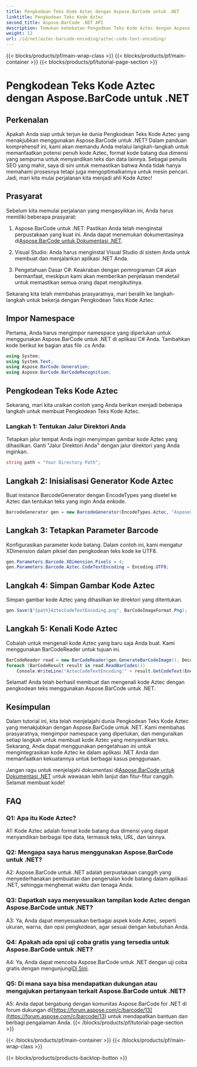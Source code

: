 ```yaml
---
title: Pengkodean Teks Kode Aztec dengan Aspose.BarCode untuk .NET
linktitle: Pengkodean Teks Kode Aztec
second_title: Aspose.BarCode .NET API
description: Temukan kehebatan Pengodean Teks Kode Aztec dengan Aspose.BarCode untuk .NET. Pelajari cara membuat dan mengenali kode Aztec di aplikasi .NET Anda.
weight: 12
url: /id/net/aztec-barcode-encoding/aztec-code-text-encoding/
---
```


{{< blocks/products/pf/main-wrap-class >}}
{{< blocks/products/pf/main-container >}}
{{< blocks/products/pf/tutorial-page-section >}}

# Pengkodean Teks Kode Aztec dengan Aspose.BarCode untuk .NET

## Perkenalan

Apakah Anda siap untuk terjun ke dunia Pengkodean Teks Kode Aztec yang menakjubkan menggunakan Aspose.BarCode untuk .NET? Dalam panduan komprehensif ini, kami akan memandu Anda melalui langkah-langkah untuk memanfaatkan potensi penuh kode Aztec, format kode batang dua dimensi yang sempurna untuk menyandikan teks dan data lainnya. Sebagai penulis SEO yang mahir, saya di sini untuk memastikan bahwa Anda tidak hanya memahami prosesnya tetapi juga mengoptimalkannya untuk mesin pencari. Jadi, mari kita mulai perjalanan kita menjadi ahli Kode Aztec!

## Prasyarat

Sebelum kita memulai perjalanan yang mengasyikkan ini, Anda harus memiliki beberapa prasyarat:

1.  Aspose.BarCode untuk .NET: Pastikan Anda telah menginstal perpustakaan yang kuat ini. Anda dapat menemukan dokumentasinya di[Aspose.BarCode untuk Dokumentasi .NET](https://reference.aspose.com/barcode/net/).

2. Visual Studio: Anda harus menginstal Visual Studio di sistem Anda untuk membuat dan menjalankan aplikasi .NET Anda.

3. Pengetahuan Dasar C#: Keakraban dengan pemrograman C# akan bermanfaat, meskipun kami akan memberikan penjelasan mendetail untuk memastikan semua orang dapat mengikutinya.

Sekarang kita telah membahas prasyaratnya, mari beralih ke langkah-langkah untuk bekerja dengan Pengkodean Teks Kode Aztec.

## Impor Namespace

Pertama, Anda harus mengimpor namespace yang diperlukan untuk menggunakan Aspose.BarCode untuk .NET di aplikasi C# Anda. Tambahkan kode berikut ke bagian atas file .cs Anda:

```csharp
using System;
using System.Text;
using Aspose.BarCode.Generation;
using Aspose.BarCode.BarCodeRecognition;
```

## Pengkodean Teks Kode Aztec

Sekarang, mari kita uraikan contoh yang Anda berikan menjadi beberapa langkah untuk membuat Pengkodean Teks Kode Aztec.

### Langkah 1: Tentukan Jalur Direktori Anda

Tetapkan jalur tempat Anda ingin menyimpan gambar kode Aztec yang dihasilkan. Ganti "Jalur Direktori Anda" dengan jalur direktori yang Anda inginkan.

```csharp
string path = "Your Directory Path";
```

## Langkah 2: Inisialisasi Generator Kode Aztec

Buat instance BarcodeGenerator dengan EncodeTypes yang disetel ke Aztec dan tentukan teks yang ingin Anda enkode.

```csharp
BarcodeGenerator gen = new BarcodeGenerator(EncodeTypes.Aztec, "Aspose常に先を行く");
```

## Langkah 3: Tetapkan Parameter Barcode

Konfigurasikan parameter kode batang. Dalam contoh ini, kami mengatur XDimension dalam piksel dan pengkodean teks kode ke UTF8.

```csharp
gen.Parameters.Barcode.XDimension.Pixels = 4;
gen.Parameters.Barcode.Aztec.CodeTextEncoding = Encoding.UTF8;
```

## Langkah 4: Simpan Gambar Kode Aztec

Simpan gambar kode Aztec yang dihasilkan ke direktori yang ditentukan.

```csharp
gen.Save($"{path}AztecCodeTextEncoding.png", BarCodeImageFormat.Png);
```

## Langkah 5: Kenali Kode Aztec

Cobalah untuk mengenali kode Aztec yang baru saja Anda buat. Kami menggunakan BarCodeReader untuk tujuan ini.

```csharp
BarCodeReader read = new BarCodeReader(gen.GenerateBarCodeImage(), DecodeType.Aztec);
foreach (BarCodeResult result in read.ReadBarCodes())
    Console.WriteLine("AztecCodeTextEncoding:" + result.GetCodeText(Encoding.UTF8));
```

Selamat! Anda telah berhasil membuat dan mengenali kode Aztec dengan pengkodean teks menggunakan Aspose.BarCode untuk .NET.

## Kesimpulan

Dalam tutorial ini, kita telah menjelajahi dunia Pengkodean Teks Kode Aztec yang menakjubkan dengan Aspose.BarCode untuk .NET. Kami membahas prasyaratnya, mengimpor namespace yang diperlukan, dan menguraikan setiap langkah untuk membuat kode Aztec yang menyandikan teks. Sekarang, Anda dapat menggunakan pengetahuan ini untuk mengintegrasikan kode Aztec ke dalam aplikasi .NET Anda dan memanfaatkan kekuatannya untuk berbagai kasus penggunaan.

 Jangan ragu untuk menjelajahi dokumentasi di[Aspose.BarCode untuk Dokumentasi .NET](https://reference.aspose.com/barcode/net/) untuk wawasan lebih lanjut dan fitur-fitur canggih. Selamat membuat kode!

## FAQ

### Q1: Apa itu Kode Aztec?

A1: Kode Aztec adalah format kode batang dua dimensi yang dapat menyandikan berbagai tipe data, termasuk teks, URL, dan lainnya.

### Q2: Mengapa saya harus menggunakan Aspose.BarCode untuk .NET?

A2: Aspose.BarCode untuk .NET adalah perpustakaan canggih yang menyederhanakan pembuatan dan pengenalan kode batang dalam aplikasi .NET, sehingga menghemat waktu dan tenaga Anda.

### Q3: Dapatkah saya menyesuaikan tampilan kode Aztec dengan Aspose.BarCode untuk .NET?

A3: Ya, Anda dapat menyesuaikan berbagai aspek kode Aztec, seperti ukuran, warna, dan opsi pengkodean, agar sesuai dengan kebutuhan Anda.

### Q4: Apakah ada opsi uji coba gratis yang tersedia untuk Aspose.BarCode untuk .NET?

 A4: Ya, Anda dapat mencoba Aspose.BarCode untuk .NET dengan uji coba gratis dengan mengunjungi[Di Sini](https://releases.aspose.com/).

### Q5: Di mana saya bisa mendapatkan dukungan atau mengajukan pertanyaan terkait Aspose.BarCode untuk .NET?

 A5: Anda dapat bergabung dengan komunitas Aspose.BarCode for .NET di forum dukungan di[https://forum.aspose.com/c/barcode/13](https://forum.aspose.com/c/barcode/13) untuk mendapatkan bantuan dan berbagi pengalaman Anda.
{{< /blocks/products/pf/tutorial-page-section >}}

{{< /blocks/products/pf/main-container >}}
{{< /blocks/products/pf/main-wrap-class >}}

{{< blocks/products/products-backtop-button >}}
